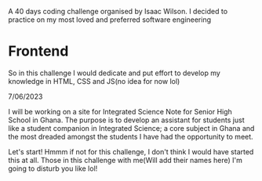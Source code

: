 A 40 days coding challenge organised by Isaac Wilson. I decided to practice on my most loved and preferred software engineering 

# Frontend 

So in this challenge I would dedicate and put effort to develop my knowledge in HTML, CSS and JS(no idea for now lol) 

7/06/2023


I will be working on a site for Integrated Science Note for Senior High School in Ghana.
The purpose is to develop an assistant for students just like a student companion in Integrated Science; a core subject in Ghana and the most dreaded amongst the students I have had the opportunity to meet.


Let's start! Hmmm if not for this challenge, I don't think I would have started this at all. Those in this challenge with me(Will add their names here) I'm going to disturb you like lol!  

